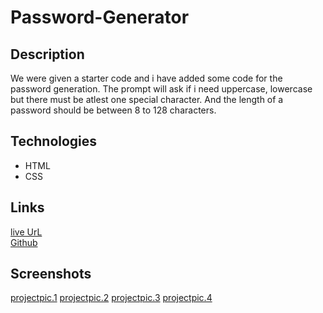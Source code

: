 # Password-Generator

## Description
We were given a starter code and i have added some code for the password generation. The prompt will ask if i need uppercase, lowercase but there must be atlest one special character. And the length of a password should be between 8 to 128 characters. 

## Technologies
* HTML
* CSS



## Links 


[live UrL](https://sunainaojha.github.io/Password-Generator/)\
[Github](https://github.com/sunainaojha/Password-Generator)



## Screenshots
[projectpic.1](./assets/img-1.png)
[projectpic.2](./assets/img-2.png)
[projectpic.3](./assets/img-3.png)
[projectpic.4](./assets/img-4.png)
